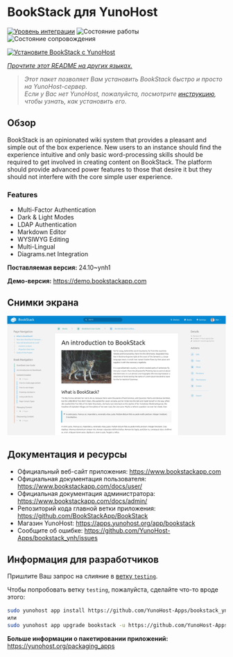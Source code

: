 <!--
Важно: этот README был автоматически сгенерирован <https://github.com/YunoHost/apps/tree/master/tools/readme_generator>
Он НЕ ДОЛЖЕН редактироваться вручную.
-->

# BookStack для YunoHost

[![Уровень интеграции](https://dash.yunohost.org/integration/bookstack.svg)](https://ci-apps.yunohost.org/ci/apps/bookstack/) ![Состояние работы](https://ci-apps.yunohost.org/ci/badges/bookstack.status.svg) ![Состояние сопровождения](https://ci-apps.yunohost.org/ci/badges/bookstack.maintain.svg)

[![Установите BookStack с YunoHost](https://install-app.yunohost.org/install-with-yunohost.svg)](https://install-app.yunohost.org/?app=bookstack)

*[Прочтите этот README на других языках.](./ALL_README.md)*

> *Этот пакет позволяет Вам установить BookStack быстро и просто на YunoHost-сервер.*  
> *Если у Вас нет YunoHost, пожалуйста, посмотрите [инструкцию](https://yunohost.org/install), чтобы узнать, как установить его.*

## Обзор

BookStack is an opinionated wiki system that provides a pleasant and simple out of the box experience. New users to an instance should find the experience intuitive and only basic word-processing skills should be required to get involved in creating content on BookStack. The platform should provide advanced power features to those that desire it but they should not interfere with the core simple user experience.

### Features

- Multi-Factor Authentication
- Dark & Light Modes
- LDAP Authentication
- Markdown Editor
- WYSIWYG Editing
- Multi-Lingual
- Diagrams.net Integration


**Поставляемая версия:** 24.10~ynh1

**Демо-версия:** <https://demo.bookstackapp.com>

## Снимки экрана

![Снимок экрана BookStack](./doc/screenshots/screenshot.png)

## Документация и ресурсы

- Официальный веб-сайт приложения: <https://www.bookstackapp.com>
- Официальная документация пользователя: <https://www.bookstackapp.com/docs/user/>
- Официальная документация администратора: <https://www.bookstackapp.com/docs/admin/>
- Репозиторий кода главной ветки приложения: <https://github.com/BookStackApp/BookStack>
- Магазин YunoHost: <https://apps.yunohost.org/app/bookstack>
- Сообщите об ошибке: <https://github.com/YunoHost-Apps/bookstack_ynh/issues>

## Информация для разработчиков

Пришлите Ваш запрос на слияние в [ветку `testing`](https://github.com/YunoHost-Apps/bookstack_ynh/tree/testing).

Чтобы попробовать ветку `testing`, пожалуйста, сделайте что-то вроде этого:

```bash
sudo yunohost app install https://github.com/YunoHost-Apps/bookstack_ynh/tree/testing --debug
или
sudo yunohost app upgrade bookstack -u https://github.com/YunoHost-Apps/bookstack_ynh/tree/testing --debug
```

**Больше информации о пакетировании приложений:** <https://yunohost.org/packaging_apps>
